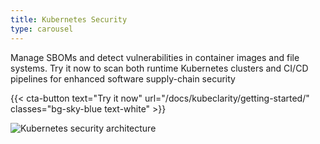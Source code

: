 ```yaml
---
title: Kubernetes Security
type: carousel
---
```


<p class="carousel-text">Manage SBOMs and detect vulnerabilities in container images and file systems. Try it now to scan both runtime Kubernetes clusters and CI/CD pipelines for enhanced software supply-chain security</p>

{{< cta-button text="Try it now" url="/docs/kubeclarity/getting-started/" classes="bg-sky-blue text-white" >}}

<img src="/img/carousel/Kubesec.png" alt="Kubernetes security architecture" class="img-fluid">
